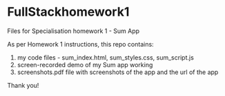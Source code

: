 # FullStackhomework1
Files for Specialisation homework 1 - Sum App

As per Homework 1 instructions, this repo contains:
1. my code files - sum_index.html, sum_styles.css, sum_script.js
2. screen-recorded demo of my Sum app working
3. screenshots.pdf file with screenshots of the app and the url of the app

Thank you!
